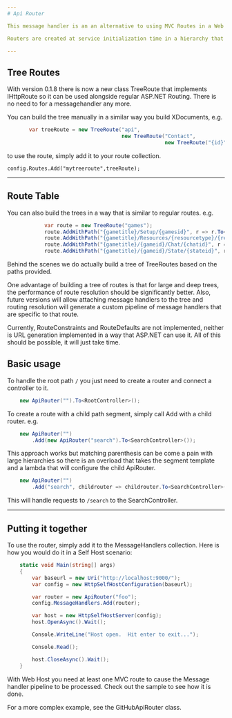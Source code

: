 ```yaml
---
# Api Router 

This message handler is an an alternative to using MVC Routes in a Web API project to route requests to controllers.

Routers are created at service initialization time in a hierarchy that matches the URI space of the API and controllers are attached to routers in the hierarchy.

---
```

## Tree Routes

With version 0.1.8 there is now a new class TreeRoute that implements IHttpRoute so it can be used alongside regular ASP.NET Routing.  There is no need to for a messagehandler any more.

You can build the tree manually in a similar way you build XDocuments, e.g.

```csharp
       var treeRoute = new TreeRoute("api",
                                     new TreeRoute("Contact",
                                                   new TreeRoute("{id}").To<FakeController>()));
```

to use the route, simply add it to your route collection.

```chsharp
config.Routes.Add("mytreeroute",treeRoute);
```
---

## Route Table

You can also build the trees in a way that is similar to regular routes.  e.g.

```csharp
            var route = new TreeRoute("games");
            route.AddWithPath("{gametitle}/Setup/{gamesid}", r => r.To<SetupController>());
            route.AddWithPath("{gametitle}/Resources/{resourcetype}/{resourceid}", r => r.To<ResourceController>());
            route.AddWithPath("{gametitle}/{gameid}/Chat/{chatid}", r => r.To<ChatController>()); 
            route.AddWithPath("{gametitle}/{gameid}/State/{stateid}", r => r.To<StateController>());
```

Behind the scenes we do actually build a tree of TreeRoutes based on the paths provided.

One advantage of building a tree of routes is that for large and deep trees, the performance of route resolution should be significantly better.  Also, future versions will allow attaching message handlers to the tree and routing resolution will generate a custom pipeline of message handlers that are specific to that route.

Currently, RouteConstraints and RouteDefaults are not implemented, neither is URL generation implemented in a way that ASP.NET can use it. All of this should be possible, it will just take time.


## Basic usage

To handle the root path `/` you just need to create a router and connect a controller to it.
```c#
	new ApiRouter("").To<RootController>();
```

To create a route with a child path segment, simply call Add with a child router. e.g.
```c# 
	new ApiRouter("")
		.Add(new ApiRouter("search").To<SearchController>());
```

This approach works but matching parenthesis can be come a pain with large hierarchies so there is an overload that takes the segment template and a lambda that will configure the child ApiRouter.
```c#
	new ApiRouter("")
		.Add("search", childrouter => childrouter.To<SearchController>());
```

This will handle requests to `/search` to the SearchController.

---

## Putting it together

To use the router, simply add it to the MessageHandlers collection.  Here is how you would do it in a Self Host scenario: 
```c#
    static void Main(string[] args)
    {
        var baseurl = new Uri("http://localhost:9000/");
        var config = new HttpSelfHostConfiguration(baseurl);

        var router = new ApiRouter("foo");
        config.MessageHandlers.Add(router);

        var host = new HttpSelfHostServer(config);
        host.OpenAsync().Wait();

        Console.WriteLine("Host open.  Hit enter to exit...");

        Console.Read();

        host.CloseAsync().Wait();
    }
```

With Web Host you need at least one MVC route to cause the Message handler pipeline to be processed.  Check out the sample to see how it is done.

For a more complex example, see the GitHubApiRouter class.
